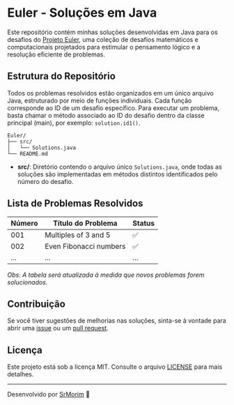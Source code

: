 # Euler - Soluções em Java

Este repositório contém minhas soluções desenvolvidas em Java para os desafios do [Projeto Euler](https://projecteuler.net/), uma coleção de desafios matemáticos e computacionais projetados para estimular o pensamento lógico e a resolução eficiente de problemas.

## Estrutura do Repositório

Todos os problemas resolvidos estão organizados em um único arquivo Java, estruturado por meio de funções individuais. Cada função corresponde ao ID de um desafio específico. Para executar um problema, basta chamar o método associado ao ID do desafio dentro da classe principal (main), por exemplo: `solution.id1()`.

```
Euler/
├── src/
│   └── Solutions.java
└── README.md
```

- **src/**: Diretório contendo o arquivo único `Solutions.java`, onde todas as soluções são implementadas em métodos distintos identificados pelo número do desafio.

## Lista de Problemas Resolvidos

| Número | Título do Problema                  | Status |
|--------|-------------------------------------|--------|
| 001    | Multiples of 3 and 5                | ✅     |
| 002    | Even Fibonacci numbers              | ✅     |
| ...    | ...                                 | ...    |

_Obs: A tabela será atualizada à medida que novos problemas forem solucionados._

## Contribuição

Se você tiver sugestões de melhorias nas soluções, sinta-se à vontade para abrir uma [issue](https://github.com/SrMorim/Euler/issues) ou um [pull request](https://github.com/SrMorim/Euler/pulls).

## Licença

Este projeto está sob a licença MIT. Consulte o arquivo [LICENSE](LICENSE) para mais detalhes.

---

Desenvolvido por [SrMorim](https://github.com/SrMorim) 🚀

